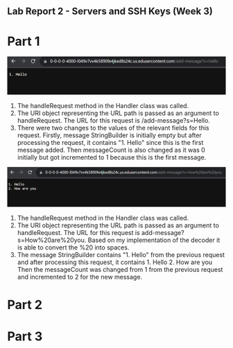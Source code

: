 ## Lab Report 2 - Servers and SSH Keys (Week 3)

# Part 1
![Image](LabReport2SS1.png)
1. The handleRequest method in the Handler class was called.
2. The URI object representing the URL path is passed as an argument
   to handleRequest. The URL for this request is /add-message?s=Hello.
3. There were two changes to the values of the relevant fields for this
   request. Firstly, message StringBuilder is initially empty but after
   processing the request, it contains "1. Hello" since this is the first
   message added. Then messageCount is also changed as it was 0 initially
   but got incremented to 1 because this is the first message.


![Image](LabReport2SS2.png)
1. The handleRequest method in the Handler class was called.
2. The URI object representing the URL path is passed as an
   argument to handleRequest. The URL for this request is
   add-message?s=How%20are%20you. Based on my implementation
   of the decoder it is able to convert the %20 into spaces.
3. The message StringBuilder contains "1. Hello" from the previous
   request and after processing this request, it contains 
        1. Hello
        2. How are you
  Then the messageCount was changed from 1 from the previous request and
  incremented to 2 for the new message.


# Part 2


# Part 3




